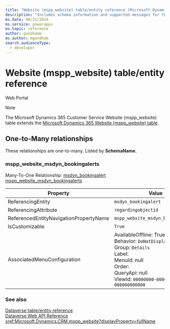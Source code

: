 ```yaml
---
title: "Website (mspp_website) table/entity reference (Microsoft Dynamics 365 Customer Service)"
description: "Includes schema information and supported messages for the Website (mspp_website) table/entity with Microsoft Dynamics 365 Customer Service."
ms.date: 08/21/2024
ms.service: powerapps
ms.topic: reference
author: gandhamm
ms.author: mgandham
search.audienceType: 
  - developer
---
```


# Website (mspp_website) table/entity reference

Web Portal

> [!NOTE]
> The Microsoft Dynamics 365 Customer Service Website (mspp_website) table extends the [Microsoft Dynamics 365 Website (mspp_website) table](/dynamics365/developer/entities//mspp_website).




## One-to-Many relationships

These relationships are one-to-many. Listed by **SchemaName**.

### <a name="BKMK_mspp_website_msdyn_bookingalerts"></a> mspp_website_msdyn_bookingalerts

Many-To-One Relationship: [msdyn_bookingalert mspp_website_msdyn_bookingalerts](msdyn_bookingalert.md#BKMK_mspp_website_msdyn_bookingalerts)

|Property|Value|
|---|---|
|ReferencingEntity|`msdyn_bookingalert`|
|ReferencingAttribute|`regardingobjectid`|
|ReferencedEntityNavigationPropertyName|`mspp_website_msdyn_bookingalerts`|
|IsCustomizable|`True`|
|AssociatedMenuConfiguration|AvailableOffline: True<br />Behavior: `DoNotDisplay`<br />Group: `Details`<br />Label: <br />MenuId: null<br />Order: <br />QueryApi: null<br />ViewId: `00000000-0000-0000-0000-000000000000`|



### See also

[Dataverse table/entity reference](../about-entity-reference.md)  
[Dataverse Web API Reference](/power-apps/developer/data-platform/webapi/reference/about)   
<xref:Microsoft.Dynamics.CRM.mspp_website?displayProperty=fullName>

